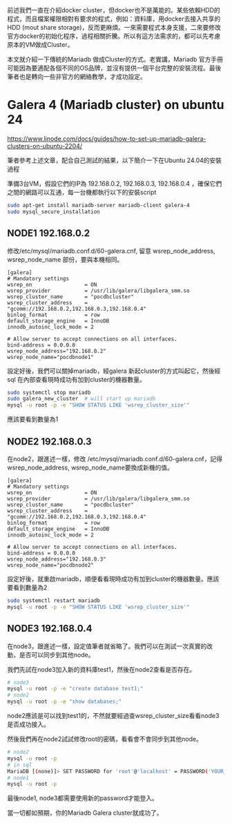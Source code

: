前述我們一直在介紹docker cluster，但docker也不是萬能的。某些依賴HDD的程式，而且檔案權限相對有要求的程式，例如：資料庫，用docker去接入共享的HDD (mout share storage)，反而更麻煩。一來需要程式本身支援，二來要修改官方docker的初始化程序，過程相關折騰。所以有這方法需求的，都可以先考慮原本的VM做成Cluster。

本文就介紹一下傳統的Mariadb 做成Cluster的方式。老實講，Mariadb 官方手冊可能因為要適配各個不同的OS品牌，並沒有提供一個平台完整的安裝流程。最後筆者也是轉向一些非官方的網絡教學，才成功設定。

# Galera 4 (Mariadb cluster) on ubuntu 24

https://www.linode.com/docs/guides/how-to-set-up-mariadb-galera-clusters-on-ubuntu-2204/

筆者參考上述文章，配合自己測試的結果，以下簡介一下在Ubuntu 24.04的安裝過程

準備3台VM，假設它們的IP為 192.168.0.2, 192.168.0.3, 192.168.0.4 ，確保它們之間的網路可以互通，每一台機都執行以下的安裝script

```bash
sudo apt-get install mariadb-server mariadb-client galera-4
sudo mysql_secure_installation
```

## NODE1 192.168.0.2

修改/etc/mysql/mariadb.conf.d/60-galera.cnf,  留意 wsrep_node_address, wsrep_node_name 部份，要與本機相同。

```
[galera]
# Mandatory settings
wsrep_on                 = ON
wsrep_provider           = /usr/lib/galera/libgalera_smm.so
wsrep_cluster_name       = "pocdbcluster"
wsrep_cluster_address    = "gcomm://192.168.0.2,192.168.0.3,192.168.0.4"
binlog_format            = row
default_storage_engine   = InnoDB
innodb_autoinc_lock_mode = 2

# Allow server to accept connections on all interfaces.
bind-address = 0.0.0.0
wsrep_node_address="192.168.0.2"
wsrep_node_name="pocdbnode1"
```

設定好後，我們可以關掉mariadb，經galera 新起cluster的方式叫起它，然後經sql 在內部查看現時成功有加到cluster的機器數量。

```bash
sudo systemctl stop mariadb
sudo galera_new_cluster  # will start up mariadb
mysql -u root -p -e "SHOW STATUS LIKE 'wsrep_cluster_size'"
```

應該要看到數量為1

## NODE2 192.168.0.3

在node2，跟進述一樣，修改 /etc/mysql/mariadb.conf.d/60-galera.cnf，記得wsrep_node_address, wsrep_node_name要換成新機的值。

```
[galera]
# Mandatory settings
wsrep_on                 = ON
wsrep_provider           = /usr/lib/galera/libgalera_smm.so
wsrep_cluster_name       = "pocdbcluster"
wsrep_cluster_address    = "gcomm://192.168.0.2,192.168.0.3,192.168.0.4"
binlog_format            = row
default_storage_engine   = InnoDB
innodb_autoinc_lock_mode = 2

# Allow server to accept connections on all interfaces.
bind-address = 0.0.0.0
wsrep_node_address="192.168.0.3"
wsrep_node_name="pocdbnode2"
```

設定好後，就重啟mariadb，順便看看現時成功有加到cluster的機器數量。應該要看到數量為2

```bash
sudo systemctl restart mariadb
mysql -u root -p -e "SHOW STATUS LIKE 'wsrep_cluster_size'"
```

## NODE3 192.168.0.4

在node3，跟進述一樣，設定值筆者就省略了。我們可以在測試一次真實的改動，是否可以同步到其他node。

我們先試在node3加入新的資料庫test1，然後在node2查看是否存在。

```bash
# node3
mysql -u root -p -e "create database test1;"
# node2
mysql -u root -p -e "show databases;"
```

node2應該是可以找到test1的，不然就要經過查wsrep_cluster_size看看node3是否成功接入。

然後我們再在node2試試修改root的密碼，看看會不會同步到其他node。

```bash
# node2
mysql -u root -p
# in sql
MariaDB [(none)]> SET PASSWORD for 'root'@'localhost' = PASSWORD('YOUR_NEW_PW');
# node1
mysql -u root -p
```

最後node1, node3都需要使用新的password才能登入。

當一切都如預期，你的Mariadb Galera cluster就成功了。